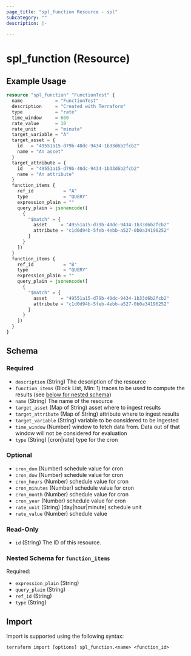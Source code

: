 ```yaml
---
page_title: "spl_function Resource - spl"
subcategory: ""
description: |-
  
---
```


# spl_function (Resource)



## Example Usage

```terraform
resource "spl_function" "FunctionTest" {
  name            = "FunctionTest"
  description     = "Created with Terraform"
  type            = "rate"
  time_window     = 600
  rate_value      = 10
  rate_unit       = "minute"
  target_variable = "A"
  target_asset = {
    id   = "49551a15-d79b-40dc-9434-1b33d6b2fcb2"
    name = "An asset"
  }
  target_attribute = {
    id   = "49551a15-d79b-40dc-9434-1b33d6b2fcb2"
    name = "An attribute"
  }
  function_items {
    ref_id           = "A"
    type             = "QUERY"
    expression_plain = ""
    query_plain = jsonencode([
      {
        "$match" = {
          asset     = "49551a15-d79b-40dc-9434-1b33d6b2fcb2"
          attribute = "c1d0d94b-5feb-4ebb-a527-0b0a34196252"
        }
      }
    ])
  }
  function_items {
    ref_id           = "B"
    type             = "QUERY"
    expression_plain = ""
    query_plain = jsonencode([
      {
        "$match" = {
          asset     = "49551a15-d79b-40dc-9434-1b33d6b2fcb2"
          attribute = "c1d0d94b-5feb-4ebb-a527-0b0a34196252"
        }
      }
    ])
  }
}
```
<!-- schema generated by tfplugindocs -->
## Schema

### Required

- `description` (String) The description of the resource
- `function_items` (Block List, Min: 1) traces to be used to compute the results (see [below for nested schema](#nestedblock--function_items))
- `name` (String) The name of the resource
- `target_asset` (Map of String) asset where to ingest results
- `target_attribute` (Map of String) attribute where to ingest results
- `target_variable` (String) variable to be considered to be ingested
- `time_window` (Number) window to fetch data from. Data out of that window will not be considered for evaluation
- `type` (String) [cron|rate] type for the cron

### Optional

- `cron_dom` (Number) schedule value for cron
- `cron_dow` (Number) schedule value for cron
- `cron_hours` (Number) schedule value for cron
- `cron_minutes` (Number) schedule value for cron
- `cron_month` (Number) schedule value for cron
- `cron_year` (Number) schedule value for cron
- `rate_unit` (String) [day|hour|minute] schedule unit
- `rate_value` (Number) schedule value

### Read-Only

- `id` (String) The ID of this resource.

<a id="nestedblock--function_items"></a>
### Nested Schema for `function_items`

Required:

- `expression_plain` (String)
- `query_plain` (String)
- `ref_id` (String)
- `type` (String)

## Import

Import is supported using the following syntax:

```shell
terraform import [options] spl_function.<name> <function_id>
```